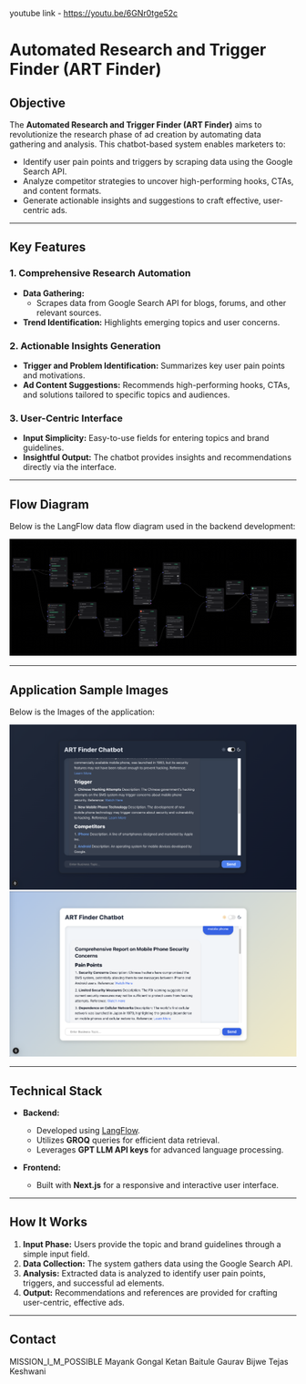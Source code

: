 youtube link - https://youtu.be/6GNr0tge52c
# Automated Research and Trigger Finder (ART Finder)

## Objective
The **Automated Research and Trigger Finder (ART Finder)** aims to revolutionize the research phase of ad creation by automating data gathering and analysis. This chatbot-based system enables marketers to:

- Identify user pain points and triggers by scraping data using the Google Search API.
- Analyze competitor strategies to uncover high-performing hooks, CTAs, and content formats.
- Generate actionable insights and suggestions to craft effective, user-centric ads.

---

## Key Features

### 1. Comprehensive Research Automation
- **Data Gathering:**
  - Scrapes data from Google Search API for blogs, forums, and other relevant sources.
- **Trend Identification:** Highlights emerging topics and user concerns.

### 2. Actionable Insights Generation
- **Trigger and Problem Identification:** Summarizes key user pain points and motivations.
- **Ad Content Suggestions:** Recommends high-performing hooks, CTAs, and solutions tailored to specific topics and audiences.

### 3. User-Centric Interface
- **Input Simplicity:** Easy-to-use fields for entering topics and brand guidelines.
- **Insightful Output:** The chatbot provides insights and recommendations directly via the interface.

---

## Flow Diagram
Below is the LangFlow data flow diagram used in the backend development:

![ART Finder Data Flow](flow.png)

---
## Application Sample Images
Below is the Images of the application:

![ART Finder SampleImage2](image2.png)
![ART Finder SampleImage1](image1.png)

---

## Technical Stack

- **Backend:**
  - Developed using [LangFlow](https://github.com/logspace-ai/langflow).
  - Utilizes **GROQ** queries for efficient data retrieval.
  - Leverages **GPT LLM API keys** for advanced language processing.

- **Frontend:**
  - Built with **Next.js** for a responsive and interactive user interface.

---

## How It Works
1. **Input Phase:** Users provide the topic and brand guidelines through a simple input field.
2. **Data Collection:** The system gathers data using the Google Search API.
3. **Analysis:** Extracted data is analyzed to identify user pain points, triggers, and successful ad elements.
4. **Output:** Recommendations and references are provided for crafting user-centric, effective ads.


---

## Contact
MISSION_I_M_POSSIBLE
Mayank Gongal
Ketan Baitule
Gaurav Bijwe
Tejas Keshwani

